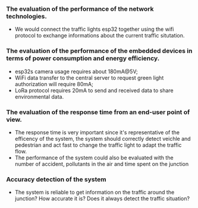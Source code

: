 ### The evaluation of the performance of the network technologies.
* We would connect the traffic lights esp32 together using the wifi protocol to exchange informations about the current traffic situtation.
  
### The evaluation of the performance of the embedded devices in terms of power consumption and energy efficiency.
* esp32s camera usage requires about 180mA@5V; 
* WiFi data transfer to the central server to request green light authorization will require 80mA;
* LoRa protocol requires 20mA to send and received data to share environmental data.

### The evaluation of the response time from an end-user point of view.
* The response time is very important since it's representative of the efficency of the system, the system should correctly detect veichle and pedestrian and act fast to change the traffic light to adapt the traffic flow.
* The performance of the system could also be evaluated with the number of accident, pollutants in the air and time spent on the junction 

### Accuracy detection of the system
* The system is reliable to get information on the traffic around the junction? How accurate it is? Does it always detect the traffic situation?
